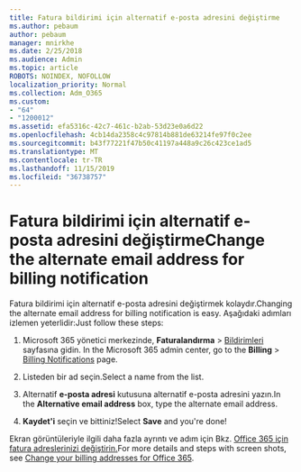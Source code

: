 ```yaml
---
title: Fatura bildirimi için alternatif e-posta adresini değiştirme
ms.author: pebaum
author: pebaum
manager: mnirkhe
ms.date: 2/25/2018
ms.audience: Admin
ms.topic: article
ROBOTS: NOINDEX, NOFOLLOW
localization_priority: Normal
ms.collection: Adm_O365
ms.custom:
- "64"
- "1200012"
ms.assetid: efa5316c-42c7-461c-b2ab-53d23e0a6d22
ms.openlocfilehash: 4cb14da2358c4c97814b881de63214fe97f0c2ee
ms.sourcegitcommit: b43f77221f47b50c41197a448a9c26c423ce1ad5
ms.translationtype: MT
ms.contentlocale: tr-TR
ms.lasthandoff: 11/15/2019
ms.locfileid: "36738757"
---
```

# <a name="change-the-alternate-email-address-for-billing-notification"></a><span data-ttu-id="e61cc-102">Fatura bildirimi için alternatif e-posta adresini değiştirme</span><span class="sxs-lookup"><span data-stu-id="e61cc-102">Change the alternate email address for billing notification</span></span>

<span data-ttu-id="e61cc-103">Fatura bildirimi için alternatif e-posta adresini değiştirmek kolaydır.</span><span class="sxs-lookup"><span data-stu-id="e61cc-103">Changing the alternate email address for billing notification is easy.</span></span> <span data-ttu-id="e61cc-104">Aşağıdaki adımları izlemen yeterlidir:</span><span class="sxs-lookup"><span data-stu-id="e61cc-104">Just follow these steps:</span></span>
  
1. <span data-ttu-id="e61cc-105">Microsoft 365 yönetici merkezinde, **Faturalandırma** \> [Bildirimleri](https://go.microsoft.com/fwlink/p/?linkid=853212) sayfasına gidin.  </span><span class="sxs-lookup"><span data-stu-id="e61cc-105">In the Microsoft 365 admin center, go to the **Billing** \>  [Billing Notifications](https://go.microsoft.com/fwlink/p/?linkid=853212) page.</span></span>

2. <span data-ttu-id="e61cc-106">Listeden bir ad seçin.</span><span class="sxs-lookup"><span data-stu-id="e61cc-106">Select a name from the list.</span></span>

3. <span data-ttu-id="e61cc-107">Alternatif **e-posta adresi** kutusuna alternatif e-posta adresini yazın.</span><span class="sxs-lookup"><span data-stu-id="e61cc-107">In the **Alternative email address** box, type the alternate email address.</span></span>

4. <span data-ttu-id="e61cc-108">**Kaydet'i** seçin ve bittiniz!</span><span class="sxs-lookup"><span data-stu-id="e61cc-108">Select **Save** and you're done!</span></span>

<span data-ttu-id="e61cc-109">Ekran görüntüleriyle ilgili daha fazla ayrıntı ve adım için Bkz. [Office 365 için fatura adreslerinizi değiştirin.](https://docs.microsoft.com/office365/admin/subscriptions-and-billing/change-your-billing-addresses)</span><span class="sxs-lookup"><span data-stu-id="e61cc-109">For more details and steps with screen shots, see [Change your billing addresses for Office 365](https://docs.microsoft.com/office365/admin/subscriptions-and-billing/change-your-billing-addresses).</span></span>
  